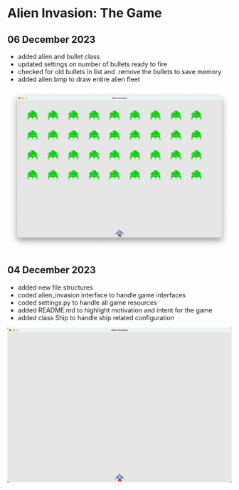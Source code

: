 # Alien Invasion: The Game

## 06 December 2023
- added alien and bullet class
- updated settings on number of bullets ready to fire
- checked for old bullets in list and .remove the bullets to save memory
- added alien.bmp to draw entire alien fleet

![Game](/images/game_surface_20231206.png)

## 04 December 2023
- added new file structures
- coded alien_invasion interface to handle game interfaces
- coded settings.py to handle all game resources
- added README.md to highlight motivation and intent for the game
- added class Ship to handle ship related configuration

![Game](/images/game_surface_20231204.png)
